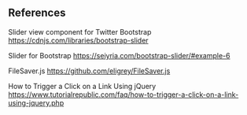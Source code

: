 ## References


Slider view component for Twitter Bootstrap
https://cdnjs.com/libraries/bootstrap-slider


Slider for Bootstrap
https://seiyria.com/bootstrap-slider/#example-6


FileSaver.js
https://github.com/eligrey/FileSaver.js

How to Trigger a Click on a Link Using jQuery 
https://www.tutorialrepublic.com/faq/how-to-trigger-a-click-on-a-link-using-jquery.php 

